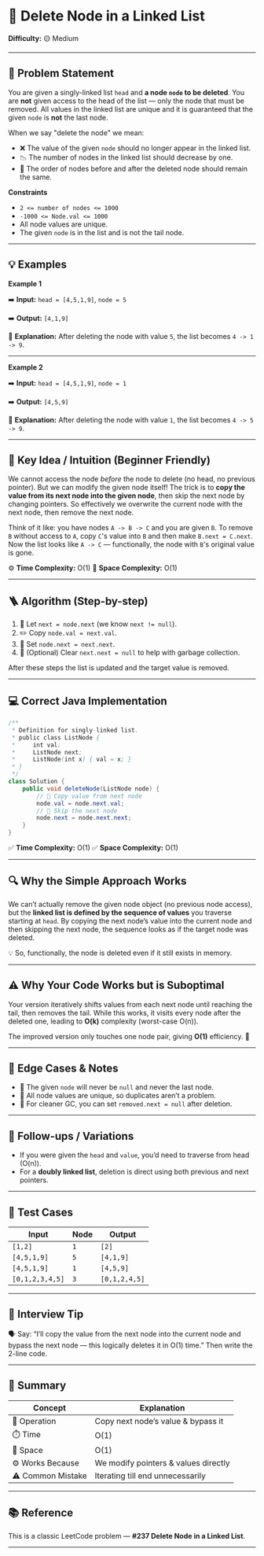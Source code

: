 # 🧩 Delete Node in a Linked List

**Difficulty:** 🟡 Medium

---

## 📜 Problem Statement

You are given a singly-linked list `head` and **a node `node` to be deleted**. You are **not** given access to the head of the list — only the node that must be removed. All values in the linked list are unique and it is guaranteed that the given `node` is **not** the last node.

When we say "delete the node" we mean:

* ❌ The value of the given `node` should no longer appear in the linked list.
* 📉 The number of nodes in the linked list should decrease by one.
* 🔁 The order of nodes before and after the deleted node should remain the same.

**Constraints**

* `2 <= number of nodes <= 1000`
* `-1000 <= Node.val <= 1000`
* All node values are unique.
* The given `node` is in the list and is not the tail node.

---

## 💡 Examples

**Example 1**

➡️ **Input:** `head = [4,5,1,9]`, `node = 5`

➡️ **Output:** `[4,1,9]`

🧠 **Explanation:** After deleting the node with value `5`, the list becomes `4 -> 1 -> 9`.

---

**Example 2**

➡️ **Input:** `head = [4,5,1,9]`, `node = 1`

➡️ **Output:** `[4,5,9]`

🧠 **Explanation:** After deleting the node with value `1`, the list becomes `4 -> 5 -> 9`.

---

## 🧠 Key Idea / Intuition (Beginner Friendly)

We cannot access the node *before* the node to delete (no head, no previous pointer). But we can modify the given node itself! The trick is to **copy the value from its next node into the given node**, then skip the next node by changing pointers. So effectively we overwrite the current node with the next node, then remove the next node.

Think of it like: you have nodes `A -> B -> C` and you are given `B`. To remove `B` without access to `A`, copy `C`'s value into `B` and then make `B.next = C.next`. Now the list looks like `A -> C` — functionally, the node with `B`'s original value is gone.

⚙️ **Time Complexity:** O(1)
🧮 **Space Complexity:** O(1)



---

## 🪜 Algorithm (Step-by-step)

1. 🧩 Let `next = node.next` (we know `next != null`).
2. ✏️ Copy `node.val = next.val`.
3. 🔗 Set `node.next = next.next`.
4. 🧹 (Optional) Clear `next.next = null` to help with garbage collection.

After these steps the list is updated and the target value is removed.



---

## 💻 Correct Java Implementation

```java
/**
 * Definition for singly-linked list.
 * public class ListNode {
 *     int val;
 *     ListNode next;
 *     ListNode(int x) { val = x; }
 * }
 */
class Solution {
    public void deleteNode(ListNode node) {
        // 🧩 Copy value from next node
        node.val = node.next.val;
        // 🔗 Skip the next node
        node.next = node.next.next;
    }
}
```

✅ **Time Complexity:** O(1)
✅ **Space Complexity:** O(1)



---

## 🔍 Why the Simple Approach Works

We can’t actually remove the given node object (no previous node access), but the **linked list is defined by the sequence of values** you traverse starting at `head`. By copying the next node’s value into the current node and then skipping the next node, the sequence looks as if the target node was deleted.

💡 So, functionally, the node is deleted even if it still exists in memory.

---

## ⚠️ Why Your Code Works but is Suboptimal

Your version iteratively shifts values from each next node until reaching the tail, then removes the tail. While this works, it visits every node after the deleted one, leading to **O(k)** complexity (worst-case O(n)).

The improved version only touches one node pair, giving **O(1)** efficiency. 🚀

---

## 🧪 Edge Cases & Notes

* 🚫 The given `node` will never be `null` and never the last node.
* 🧾 All node values are unique, so duplicates aren’t a problem.
* 🧹 For cleaner GC, you can set `removed.next = null` after deletion.

---

## 🔁 Follow-ups / Variations

* If you were given the `head` and `value`, you’d need to traverse from head (O(n)).
* For a **doubly linked list**, deletion is direct using both previous and next pointers.

---

## 🧩 Test Cases

| Input           | Node | Output        |
| --------------- | ---- | ------------- |
| `[1,2]`         | `1`  | `[2]`         |
| `[4,5,1,9]`     | `5`  | `[4,1,9]`     |
| `[4,5,1,9]`     | `1`  | `[4,5,9]`     |
| `[0,1,2,3,4,5]` | `3`  | `[0,1,2,4,5]` |

---

## 🎯 Interview Tip

🗣️ Say: “I’ll copy the value from the next node into the current node and bypass the next node — this logically deletes it in O(1) time.” Then write the 2-line code.

---

## 🧾 Summary

| Concept           | Explanation                          |
| ----------------- | ------------------------------------ |
| 🔢 Operation      | Copy next node’s value & bypass it   |
| ⏱️ Time           | O(1)                                 |
| 💾 Space          | O(1)                                 |
| ⚙️ Works Because  | We modify pointers & values directly |
| ⚠️ Common Mistake | Iterating till end unnecessarily     |

---


## 📚 Reference

This is a classic LeetCode problem — **#237 Delete Node in a Linked List**.

---

